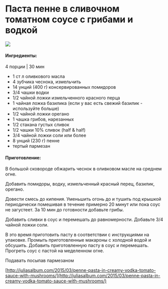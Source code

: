 # Паста пенне в сливочном томатном соусе с грибами и водкой

![](https://s-media-cache-ak0.pinimg.com/564x/7c/56/ac/7c56ac22484368fa7257993bac1f06e1.jpg)

#### Ингредиенты:

4 порции \| 30 мин

* 1 ст л оливкового масла
* 4 зубчика чеснока, измельчить
* 14 унций \(400 г\) консервированных помидоров
* 3/4 чашки водки
* 1/2 чайной ложки измельченного красного перца
* 1 чайная ложка базилика \(если у вас есть свежий базилик - используйте больше\)
* 1/2 чайной ложки орегано
* 1 чашка грибов, нарезанных
* 1/2 стакана густых сливок
* 1/2 чашки 10% сливок \(half & half\)
* 3/4 чайной ложки соли или более
* 8 унций \(230 г\) пенне
* тертый пармезан

#### Приготовление:

В большой сковороде обжарить чеснок в оливковом масле на среднем огне.

Добавить помидоры, водку, измельченный красный перец, базилик, орегано.

Довести смесь до кипения. Уменьшить огонь до и тушить под крышкой периодически помешивая в течение примерно 20 минут или пока соус не загустеет. За 10 мин до готовности добавьте грибы.

Добавить сливки в соус и перемешать до равномерности. Добавьте 3/4 чайной ложки соли.

В это время приготовить пасту в соответствии с инструкциями на упаковке. Промыть приготовленные макароны с холодной водой и обсушить. Добавить приготовленную пасту в соус и перемешать. Прогреть соус с пастой на меделенном огне.

Подавать посыпав пармезаном

[http://juliasalbum.com/2015/03/penne-pasta-in-creamy-vodka-tomato-sauce-with-mushrooms/](http://juliasalbum.com/2015/03/penne-pasta-in-creamy-vodka-tomato-sauce-with-mushrooms/)

